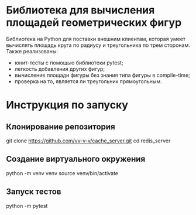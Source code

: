 # **Библиотека для вычисления площадей геометрических фигур**

Библиотека на Python для поставки внешним клиентам, которая умеет вычислять площадь круга по радиусу и треугольника по трем сторонам. 
Также реализованы:
- юнит-тесты с помощью библиотеки pytest;
- легкость добавления других фигур;
- вычисление площади фигуры без знания типа фигуры в compile-time;
- проверка на то, является ли треугольник прямоугольным.

# **Инструкция по запуску**
## Клонирование репозитория
git clone https://github.com/vv-v-v/cache_server.git
cd redis_server

## Создание виртуального окружения
python -m venv venv
source venv/bin/activate

## Запуск тестов
python -m pytest